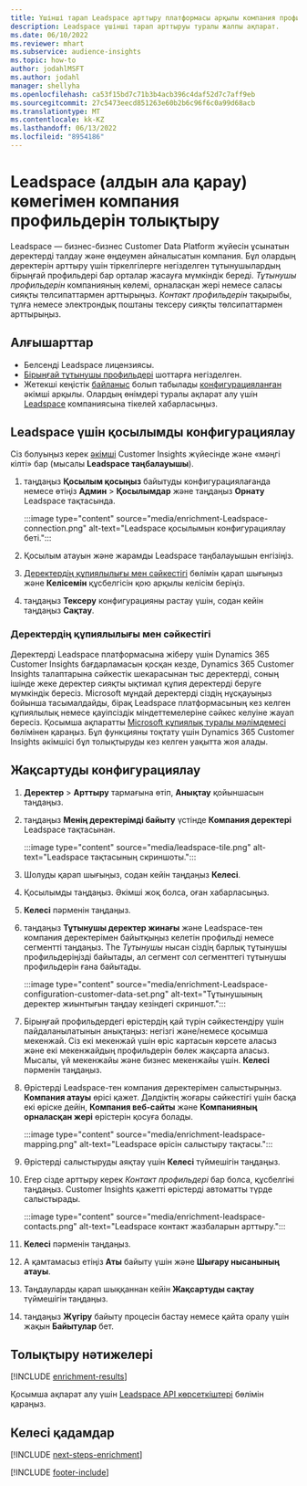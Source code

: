 ```yaml
---
title: Үшінші тарап Leadspace арттыру платформасы арқылы компания профильдерін арттыру
description: Leadspace үшінші тарап арттыруы туралы жалпы ақпарат.
ms.date: 06/10/2022
ms.reviewer: mhart
ms.subservice: audience-insights
ms.topic: how-to
author: jodahlMSFT
ms.author: jodahl
manager: shellyha
ms.openlocfilehash: ca53f15bd7c71b3b4acb396c4daf52d7c7aff9eb
ms.sourcegitcommit: 27c5473eecd851263e60b2b6c96f6c0a99d68acb
ms.translationtype: MT
ms.contentlocale: kk-KZ
ms.lasthandoff: 06/13/2022
ms.locfileid: "8954186"
---
```

# <a name="enrichment-of-company-profiles-with-leadspace-preview"></a>Leadspace (алдын ала қарау) көмегімен компания профильдерін толықтыру

Leadspace — бизнес-бизнес Customer Data Platform жүйесін ұсынатын деректерді талдау және өңдеумен айналысатын компания. Бұл олардың деректерін арттыру үшін тіркелгілерге негізделген тұтынушылардың бірыңғай профильдері бар орталар жасауға мүмкіндік береді. *Тұтынушы профильдерін* компанияның көлемі, орналасқан жері немесе саласы сияқты төлсипаттармен арттырыңыз. *Контакт профильдерін* тақырыбы, тұлға немесе электрондық поштаны тексеру сияқты төлсипаттармен арттырыңыз.

## <a name="prerequisites"></a>Алғышарттар

- Белсенді Leadspace лицензиясы.
- [Бірыңғай тұтынушы профильдері](customer-profiles.md) шоттарға негізделген.
- Жетекші кеңістік [байланыс](connections.md) болып табылады [конфигурацияланған](#configure-the-connection-for-leadspace) әкімші арқылы. Олардың өнімдері туралы ақпарат алу үшін [Leadspace](https://www.leadspace.com/leadspace-microsoft-dynamics-365/) компаниясына тікелей хабарласыңыз.

## <a name="configure-the-connection-for-leadspace"></a>Leadspace үшін қосылымды конфигурациялау

Сіз болуыңыз керек [әкімші](permissions.md#admin) Customer Insights жүйесінде және «мәңгі кілті» бар (мысалы **Leadspace таңбалауышы**).

1. таңдаңыз **Қосылым қосыңыз** байытуды конфигурациялағанда немесе өтіңіз **Админ** > **Қосылымдар** және таңдаңыз **Орнату** Leadspace тақтасында.

   :::image type="content" source="media/enrichment-Leadspace-connection.png" alt-text="Leadspace қосылымын конфигурациялау беті.":::

1. Қосылым атауын және жарамды Leadspace таңбалауышын енгізіңіз.

1. [Деректердің құпиялылығы мен сәйкестігі](#data-privacy-and-compliance) бөлімін қарап шығыңыз және **Келісемін** құсбелгісін қою арқылы келісім беріңіз.

1. таңдаңыз **Тексеру** конфигурацияны растау үшін, содан кейін таңдаңыз **Сақтау**.

### <a name="data-privacy-and-compliance"></a>Деректердің құпиялылығы мен сәйкестігі

Деректерді Leadspace платформасына жіберу үшін Dynamics 365 Customer Insights бағдарламасын қосқан кезде, Dynamics 365 Customer Insights талаптарына сәйкестік шекарасынан тыс деректерді, соның ішінде жеке деректер сияқты ықтимал құпия деректерді беруге мүмкіндік бересіз. Microsoft мұндай деректерді сіздің нұсқауыңыз бойынша тасымалдайды, бірақ Leadspace платформасының кез келген құпиялылық немесе қауіпсіздік міндеттемелеріне сәйкес келуіне жауап бересіз. Қосымша ақпаратты [Microsoft құпиялық туралы мәлімдемесі](https://go.microsoft.com/fwlink/?linkid=396732) бөлімінен қараңыз.
Бұл функцияны тоқтату үшін Dynamics 365 Customer Insights әкімшісі бұл толықтыруды кез келген уақытта жоя алады.

## <a name="configure-the-enrichment"></a>Жақсартуды конфигурациялау

1. **Деректер** > **Арттыру** тармағына өтіп, **Анықтау** қойыншасын таңдаңыз.

1. таңдаңыз **Менің деректерімді байыту** үстінде **Компания деректері** Leadspace тақтасынан.

   :::image type="content" source="media/leadspace-tile.png" alt-text="Leadspace тақтасының скриншоты.":::

1. Шолуды қарап шығыңыз, содан кейін таңдаңыз **Келесі**.

1. Қосылымды таңдаңыз. Әкімші жоқ болса, оған хабарласыңыз.

1. **Келесі** пәрменін таңдаңыз.

1. таңдаңыз **Тұтынушы деректер жинағы** және Leadspace-тен компания деректерімен байытқыңыз келетін профильді немесе сегментті таңдаңыз. The *Тұтынушы* нысан сіздің барлық тұтынушы профильдеріңізді байытады, ал сегмент сол сегменттегі тұтынушы профильдерін ғана байытады.

    :::image type="content" source="media/enrichment-Leadspace-configuration-customer-data-set.png" alt-text="Тұтынушының деректер жиынтығын таңдау кезіндегі скриншот.":::

1. Бірыңғай профильдердегі өрістердің қай түрін сәйкестендіру үшін пайдаланылатынын анықтаңыз: негізгі және/немесе қосымша мекенжай. Сіз екі мекенжай үшін өріс картасын көрсете аласыз және екі мекенжайдың профильдерін бөлек жақсарта аласыз. Мысалы, үй мекенжайы және бизнес мекенжайы үшін. **Келесі** пәрменін таңдаңыз.

1. Өрістерді Leadspace-тен компания деректерімен салыстырыңыз. **Компания атауы** өрісі қажет. Дәлдіктің жоғары сәйкестігі үшін басқа екі өріске дейін, **Компания веб-сайты** және **Компанияның орналасқан жері** өрістерін қосуға болады.

   :::image type="content" source="media/enrichment-leadspace-mapping.png" alt-text="Leadspace өрісін салыстыру тақтасы.":::

1. Өрістерді салыстыруды аяқтау үшін **Келесі** түймешігін таңдаңыз.

1. Егер сізде арттыру керек *Контакт профильдері* бар болса, құсбелгіні таңдаңыз. Customer Insights қажетті өрістерді автоматты түрде салыстырады.

   :::image type="content" source="media/enrichment-leadspace-contacts.png" alt-text="Leadspace контакт жазбаларын арттыру.":::

1. **Келесі** пәрменін таңдаңыз.

1. А қамтамасыз етіңіз **Аты** байыту үшін және **Шығару нысанының атауы**.

1. Таңдауларды қарап шыққаннан кейін **Жақсартуды сақтау** түймешігін таңдаңыз.

1. таңдаңыз **Жүгіру** байыту процесін бастау немесе қайта оралу үшін жақын **Байытулар** бет.

## <a name="enrichment-results"></a>Толықтыру нәтижелері

[!INCLUDE [enrichment-results](includes/enrichment-results.md)]

Қосымша ақпарат алу үшін [Leadspace API көрсеткіштері](https://support.leadspace.com/hc/en-us/sections/201997649-API) бөлімін қараңыз.

## <a name="next-steps"></a>Келесі қадамдар

[!INCLUDE [next-steps-enrichment](includes/next-steps-enrichment.md)]

[!INCLUDE [footer-include](includes/footer-banner.md)]
